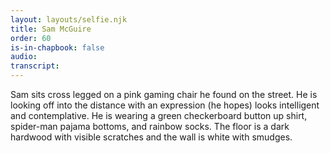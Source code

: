 ```yaml
---
layout: layouts/selfie.njk
title: Sam McGuire
order: 60
is-in-chapbook: false
audio:
transcript:
---
```


Sam sits cross legged on a pink gaming chair he found on the street. He is looking off into the distance with an expression (he hopes) looks intelligent and contemplative. He is wearing a green checkerboard button up shirt, spider-man pajama bottoms, and rainbow socks. The floor is a dark hardwood with visible scratches and the wall is white with smudges.
